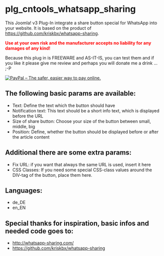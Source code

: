 plg_cntools_whatsapp_sharing
============================

This Joomla! v3 Plug-In integrate a share button special for WhatsApp into your website.
It is based on the product of <a href='https://github.com/kriskbx/whatsapp-sharing' target='_blank'>https://github.com/kriskbx/whatsapp-sharing</a>.   
<p><strong style="color:#F00;">Use at your own risk and the manufacturer accepts no liability for any damages of any kind!</strong></p>
<p>Because this plug in is FREEWARE and AS-IT-IS, you can test them and if you like it please give me review and perhaps you will donate me a drink ... ;-P
<p><a href="https://www.paypal.com/cgi-bin/webscr?cmd=_s-xclick&hosted_button_id=SAX8MZ53VQFRG" target="_blank"><img src="https://www.paypalobjects.com/en_US/i/btn/btn_donateCC_LG_global.gif" alt="PayPal – The safer, easier way to pay online." /></a></p></p>


The following basic params are available:
-----------------------------------------
* Text: Define the text which the button should have
* Notification text: This text should be a short info text, which is displayed before the URL
* Size of share button: Choose your size of the button between small, middle, big
* Position: Define, whether the button should be displayed before or after the article content    

Additional there are some extra params:
---------------------------------------
* Fix URL: if you want that always the same URL is used, insert it here
* CSS Classes: If you need some special CSS-class values around the DIV-tag of the button, place them here.   

Languages:
----------
* de_DE
* en_EN


Special thanks for inspiration, basic infos and needed code goes to:
--------------------------------------------------------------------
* <a href='http://whatsapp-sharing.com/' target='_blank'>http://whatsapp-sharing.com/</a>
* <a href='https://github.com/kriskbx/whatsapp-sharing' target='_blank'>https://github.com/kriskbx/whatsapp-sharing</a>

